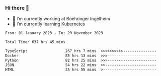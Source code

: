 ### Hi there 👋
- 🔭 I’m currently working at Boehringer Ingelheim
- 🌱 I’m currently learning Kubernetes

 
<!--START_SECTION:waka-->

```txt
From: 01 January 2023 - To: 29 November 2023

Total Time: 637 hrs 45 mins

TypeScript                 267 hrs 7 mins  >>>>>>>>>>---------------   41.88 %
Docker                     85 hrs 13 mins  >>>----------------------   13.36 %
Python                     82 hrs 25 mins  >>>----------------------   12.92 %
JSON                       54 hrs 22 mins  >>-----------------------   08.52 %
HTML                       35 hrs 55 mins  >------------------------   05.63 %
```

<!--END_SECTION:waka-->

 

